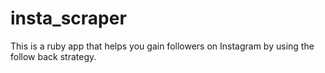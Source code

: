 # insta_scraper
This is a ruby app that helps you gain followers on Instagram by using the follow back strategy. 
